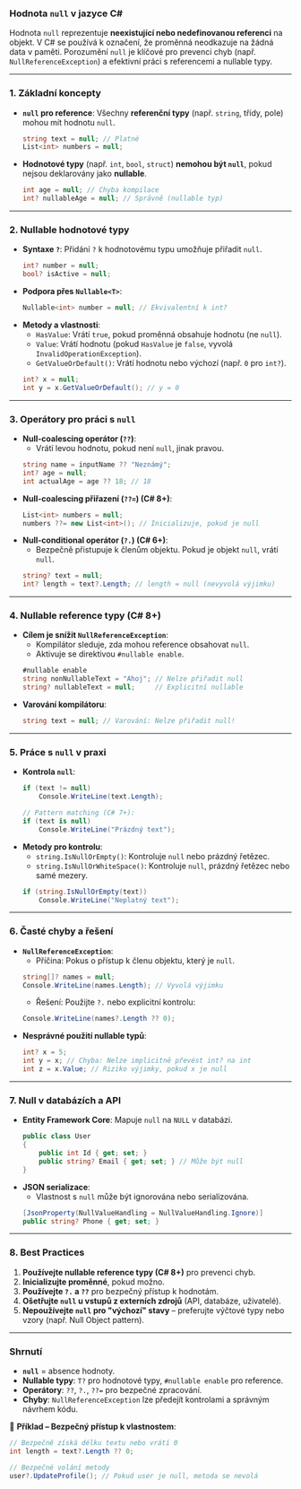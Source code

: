 
### **Hodnota `null` v jazyce C#**

Hodnota `null` reprezentuje **neexistující nebo nedefinovanou referenci** na objekt. V C# se používá k označení, že proměnná neodkazuje na žádná data v paměti. Porozumění `null` je klíčové pro prevenci chyb (např. `NullReferenceException`) a efektivní práci s referencemi a nullable typy.

---

### **1. Základní koncepty**

- **`null` pro reference**: Všechny **referenční typy** (např. `string`, třídy, pole) mohou mít hodnotu `null`.
  ```csharp
  string text = null; // Platné
  List<int> numbers = null; 
  ```
- **Hodnotové typy** (např. `int`, `bool`, `struct`) **nemohou být `null`**, pokud nejsou deklarovány jako **nullable**.
  ```csharp
  int age = null; // Chyba kompilace
  int? nullableAge = null; // Správně (nullable typ)
  ```

---

### **2. Nullable hodnotové typy**

- **Syntaxe `?`**: Přidání `?` k hodnotovému typu umožňuje přiřadit `null`.
  ```csharp
  int? number = null;
  bool? isActive = null;
  ```
- **Podpora přes `Nullable<T>`**: 
  ```csharp
  Nullable<int> number = null; // Ekvivalentní k int?
  ```
- **Metody a vlastnosti**:
  - `HasValue`: Vrátí `true`, pokud proměnná obsahuje hodnotu (ne `null`).
  - `Value`: Vrátí hodnotu (pokud `HasValue` je `false`, vyvolá `InvalidOperationException`).
  - `GetValueOrDefault()`: Vrátí hodnotu nebo výchozí (např. `0` pro `int?`).
  ```csharp
  int? x = null;
  int y = x.GetValueOrDefault(); // y = 0
  ```

---

### **3. Operátory pro práci s `null`**

- **Null-coalescing operátor (`??`)**: 
  - Vrátí levou hodnotu, pokud není `null`, jinak pravou.
  ```csharp
  string name = inputName ?? "Neznámý";
  int? age = null;
  int actualAge = age ?? 18; // 18
  ```
- **Null-coalescing přiřazení (`??=`) (C# 8+)**:
  ```csharp
  List<int> numbers = null;
  numbers ??= new List<int>(); // Inicializuje, pokud je null
  ```
- **Null-conditional operátor (`?.`) (C# 6+)**:
  - Bezpečně přistupuje k členům objektu. Pokud je objekt `null`, vrátí `null`.
  ```csharp
  string? text = null;
  int? length = text?.Length; // length = null (nevyvolá výjimku)
  ```

---

### **4. Nullable reference typy (C# 8+)**

- **Cílem je snížit `NullReferenceException`**: 
  - Kompilátor sleduje, zda mohou reference obsahovat `null`.
  - Aktivuje se direktivou `#nullable enable`.
  ```csharp
  #nullable enable
  string nonNullableText = "Ahoj"; // Nelze přiřadit null
  string? nullableText = null;     // Explicitní nullable
  ```
- **Varování kompilátoru**:
  ```csharp
  string text = null; // Varování: Nelze přiřadit null!
  ```

---

### **5. Práce s `null` v praxi**

- **Kontrola `null`**:
  ```csharp
  if (text != null)
      Console.WriteLine(text.Length);
  
  // Pattern matching (C# 7+):
  if (text is null)
      Console.WriteLine("Prázdný text");
  ```
- **Metody pro kontrolu**:
  - `string.IsNullOrEmpty()`: Kontroluje `null` nebo prázdný řetězec.
  - `string.IsNullOrWhiteSpace()`: Kontroluje `null`, prázdný řetězec nebo samé mezery.
  ```csharp
  if (string.IsNullOrEmpty(text))
      Console.WriteLine("Neplatný text");
  ```

---

### **6. Časté chyby a řešení**

- **`NullReferenceException`**:
  - Příčina: Pokus o přístup k členu objektu, který je `null`.
  ```csharp
  string[]? names = null;
  Console.WriteLine(names.Length); // Vyvolá výjimku
  ```
  - Řešení: Použijte `?.` nebo explicitní kontrolu:
  ```csharp
  Console.WriteLine(names?.Length ?? 0);
  ```
- **Nesprávné použití nullable typů**:
  ```csharp
  int? x = 5;
  int y = x; // Chyba: Nelze implicitně převést int? na int
  int z = x.Value; // Riziko výjimky, pokud x je null
  ```

---

### **7. Null v databázích a API**

- **Entity Framework Core**: Mapuje `null` na `NULL` v databázi.
  ```csharp
  public class User
  {
      public int Id { get; set; }
      public string? Email { get; set; } // Může být null
  }
  ```
- **JSON serializace**: 
  - Vlastnost s `null` může být ignorována nebo serializována.
  ```csharp
  [JsonProperty(NullValueHandling = NullValueHandling.Ignore)]
  public string? Phone { get; set; }
  ```

---

### **8. Best Practices**

1. **Používejte nullable reference typy (C# 8+)** pro prevenci chyb.
2. **Inicializujte proměnné**, pokud možno.
3. **Používejte `?.` a `??`** pro bezpečný přístup k hodnotám.
4. **Ošetřujte `null` u vstupů z externích zdrojů** (API, databáze, uživatelé).
5. **Nepoužívejte `null` pro "výchozí" stavy** – preferujte výčtové typy nebo vzory (např. Null Object pattern).

---

### **Shrnutí**

- **`null`** = absence hodnoty.
- **Nullable typy**: `T?` pro hodnotové typy, `#nullable enable` pro reference.
- **Operátory**: `??`, `?.`, `??=` pro bezpečné zpracování.
- **Chyby**: `NullReferenceException` lze předejít kontrolami a správným návrhem kódu.

📌 **Příklad – Bezpečný přístup k vlastnostem**:
```csharp
// Bezpečně získá délku textu nebo vrátí 0
int length = text?.Length ?? 0; 

// Bezpečné volání metody
user?.UpdateProfile(); // Pokud user je null, metoda se nevolá
```
